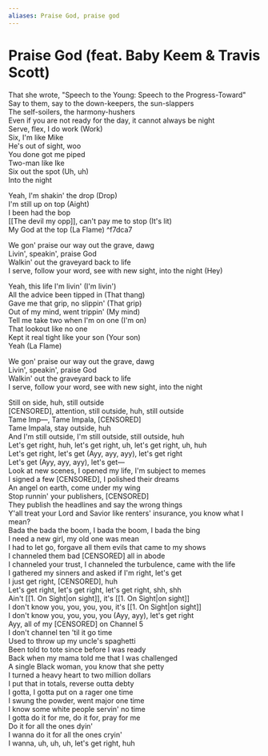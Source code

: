 ```yaml
---
aliases: Praise God, praise god
---
```


# Praise God (feat. Baby Keem & Travis Scott)

That she wrote, "Speech to the Young: Speech to the Progress-Toward"  
Say to them, say to the down-keepers, the sun-slappers  
The self-soilers, the harmony-hushers  
Even if you are not ready for the day, it cannot always be night  
Serve, flex, I do work (Work)  
Six, I'm like Mike  
He's out of sight, woo  
You done got me piped  
Two-man like Ike  
Six out the spot (Uh, uh)  
Into the night  

Yeah, I'm shakin' the drop (Drop)  
I'm still up on top (Aight)  
I been had the bop  
[[The devil my opp]], can't pay me to stop (It's lit)  
My God at the top (La Flame)   ^f7dca7

We gon' praise our way out the grave, dawg  
Livin', speakin', praise God  
Walkin' out the graveyard back to life  
I serve, follow your word, see with new sight, into the night (Hey)  

Yeah, this life I'm livin' (I'm livin')  
All the advice been tipped in (That thang)  
Gave me that grip, no slippin' (That grip)  
Out of my mind, went trippin' (My mind)  
Tell me take two when I'm on one (I'm on)  
That lookout like no one  
Kept it real tight like your son (Your son)  
Yeah (La Flame)  

We gon' praise our way out the grave, dawg  
Livin', speakin', praise God  
Walkin' out the graveyard back to life  
I serve, follow your word, see with new sight, into the night  

Still on side, huh, still outside  
[CENSORED], attention, still outside, huh, still outside  
Tame Imp—, Tame Impala, [CENSORED]  
Tame Impala, stay outside, huh  
And I'm still outside, I'm still outside, still outside, huh  
Let's get right, huh, let's get right, uh, let's get right, uh, huh  
Let's get right, let's get (Ayy, ayy, ayy), let's get right  
Let's get (Ayy, ayy, ayy), let's get—  
Look at new scenes, I opened my life, I'm subject to memes  
I signed a few [CENSORED], I polished their dreams  
An angel on earth, come under my wing  
Stop runnin' your publishers, [CENSORED]  
They publish the headlines and say the wrong things  
Y'all treat your Lord and Savior like renters' insurance, you know what I mean?  
Bada the bada the boom, I bada the boom, I bada the bing  
I need a new girl, my old one was mean  
I had to let go, forgave all them evils that came to my shows  
I channeled them bad [CENSORED] all in abode  
I channeled your trust, I channeled the turbulence, came with the life  
I gathered my sinners and asked if I'm right, let's get  
I just get right, [CENSORED], huh  
Let's get right, let's get right, let's get right, shh, shh  
Ain't [[1. On Sight|on sight]], it's [[1. On Sight|on sight]]  
I don't know you, you, you, you, it's [[1. On Sight|on sight]]  
I don't know you, you, you, you (Ayy, ayy), let's get right  
Ayy, all of my [CENSORED] on Channel 5  
I don't channel ten 'til it go time  
Used to throw up my uncle's spaghetti  
Been told to tote since before I was ready  
Back when my mama told me that I was challenged  
A single Black woman, you know that she petty  
I turned a heavy heart to two million dollars  
I put that in totals, reverse outta debty  
I gotta, I gotta put on a rager one time  
I swung the powder, went major one time  
I know some white people servin' no time  
I gotta do it for me, do it for, pray for me  
Do it for all the ones dyin'  
I wanna do it for all the ones cryin'  
I wanna, uh, uh, uh, let's get right, huh
